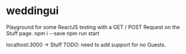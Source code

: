# weddingui
Playground for some ReactJS testing with a GET / POST Request on the Stuff page.
npm i --save
npm run start

localhost:3000   ->  Stuff
TODO: need to add support for no Guests.
